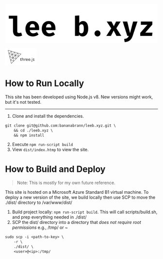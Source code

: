 ![Logo of leeb.xyz](/screenshots/title.png?raw=true)

![Logo of three.js](/screenshots/threejslogo.jpeg?raw=true)

# How to Run Locally
This site has been developed using Node.js v8. New versions might work, but it's not tested. 

***

1. Clone and install the dependencies.

```
git clone git@github.com:bananabrann/leeb.xyz.git \
    && cd ./leeb.xyz \
    && npm install
```

2. Execute `npm run-script build`
3. View `dist/index.htmp` to view the site.

# How to Build and Deploy
> Note: This is mostly for my own future reference. 

This site is hosted on a Microsoft Azure Standard B1 virtual machine. To deploy a new version of the site, we build locally then use SCP to move the ./dist/ directory to /var/www/dist/

1. Build project locally: `npm run-script build`. This will call scripts/build.sh, and prep everything needed in ./dist/
1. SCP the dist/ directory into a directory that *does not require root permissions* e.g., /tmp/ or ~
```
sudo scp -i <path-to-key> \
    -r \
    ./dist/ \
    <user>@<ip>:/tmp/
```